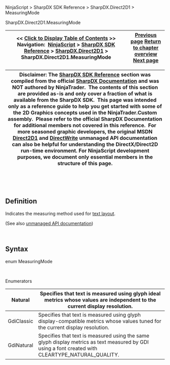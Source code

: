 ﻿


NinjaScript \> SharpDX SDK Reference \> SharpDX.Direct2D1 \> MeasuringMode






















SharpDX.Direct2D1\.MeasuringMode







| \<\< [Click to Display Table of Contents](sharpdx_direct2d1_measuringmode.md) \>\> **Navigation:**     [NinjaScript](ninjascript.md) \> [SharpDX SDK Reference](sharpdx_sdk_reference.md) \> [SharpDX.Direct2D1](sharpdx_direct2d1.md) \> SharpDX.Direct2D1\.MeasuringMode | [Previous page](sharpdx_direct2d1_lineargradientbrushproperties.md) [Return to chapter overview](sharpdx_direct2d1.md) [Next page](sharpdx_direct2d1_pathgeometry.md) |
| --- | --- |













| Disclaimer: The [SharpDX SDK Reference](sharpdx_sdk_reference.md) section was compiled from the official [SharpDX Documentation](http://sharpdx.org/) and was NOT authored by NinjaTrader.  The contents of this section are provided as\-is and only cover a fraction of what is available from the SharpDX SDK.  This page was intended only as a reference guide to help you get started with some of the 2D Graphics concepts used in the NinjaTrader.Custom assembly.  Please refer to the official SharpDX Documentation for additional members not covered in this reference.  For more seasoned graphic developers, the original MSDN [Direct2D1](https://msdn.microsoft.com/en-us/library/windows/desktop/dd370990.aspx) and [DirectWrite](https://msdn.microsoft.com/en-us/library/windows/desktop/dd368038.aspx) unmanaged API documentation can also be helpful for understanding the DirectX/Direct2D run\-time environment. For NinjaScript development purposes, we document only essential members in the structure of this page. |
| --- |



 


 


## Definition


Indicates the measuring method used for [text layout](sharpdx_directwrite_textlayout.md).


(See also [unmanaged API documentation](http://msdn.microsoft.com/en-us/library/dd368133.aspx))


 


## Syntax


enum MeasuringMode


   

Enumerators




| Natural | Specifies that text is measured using glyph ideal metrics whose values are independent to the current display resolution. |
| --- | --- |
| GdiClassic | Specifies that text is measured using glyph display\-compatible metrics whose values tuned for the current display resolution. |
| GdiNatural | Specifies that text is measured using the same glyph display metrics as text measured by GDI using a font created with CLEARTYPE\_NATURAL\_QUALITY. |









